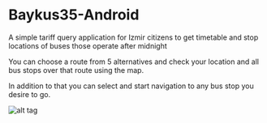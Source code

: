 Baykus35-Android
================

A simple tariff query application for Izmir citizens to get timetable 
and stop locations of buses those operate after midnight

You can choose a route from 5 alternatives and check your location and 
 all bus stops over that route using the map.
 
 In addition to that you can select and start navigation to any bus stop you desire to go.
 
 ![alt tag](https://dl.dropboxusercontent.com/u/61171723/Image/Baykus35-Android/1.png)
